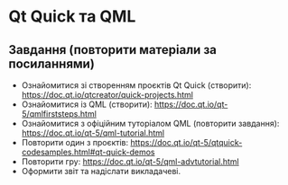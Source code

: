 # Qt Quick та QML

## Завдання (повторити матеріали за посиланнями)

- Ознайомитися зі створенням проєктів Qt Quick (створити): https://doc.qt.io/qtcreator/quick-projects.html
- Ознайомитися із QML (створити): https://doc.qt.io/qt-5/qmlfirststeps.html
- Ознайомитися з офіційним туторіалом QML (повторити завдання): https://doc.qt.io/qt-5/qml-tutorial.html
- Повторити один з проєктів: https://doc.qt.io/qt-5/qtquick-codesamples.html#qt-quick-demos
- Повторити гру: https://doc.qt.io/qt-5/qml-advtutorial.html
- Оформити звіт та надіслати викладачеві.
